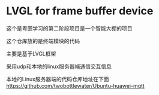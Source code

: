 # LVGL for frame buffer device

这个是粤嵌学习的第二阶段项目是一个智能大棚的项目

这个仓库放的是终端模块的代码

主要是基于LVGL框架

采用udp和本地的linux服务器端通信交互信息


本地的Linux服务器端的代码仓库地址在下面
https://github.com/twobottlewater/Ubuntu-huawei-mqtt
